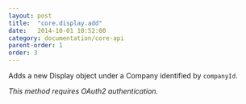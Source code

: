 ```yaml
---
layout: post
title:  "core.display.add"
date:   2014-10-01 10:52:00
category: documentation/core-api
parent-order: 1
order: 3
---
```


Adds a new Display object under a Company identified by `companyId`.

*This method requires OAuth2 authentication.*

